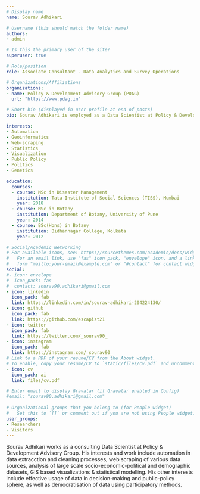 ```yaml
---
# Display name
name: Sourav Adhikari

# Username (this should match the folder name)
authors:
- admin

# Is this the primary user of the site?
superuser: true

# Role/position
role: Associate Consultant - Data Analytics and Survey Operations

# Organizations/Affiliations
organizations:
- name: Policy & Development Advisory Group (PDAG)
  url: "https://www.pdag.in"

# Short bio (displayed in user profile at end of posts)
bio: Sourav Adhikari is employed as a Data Scientist at Policy & Development Advisory Group (PDAG). His interests include big data, automation, geoinformatics, data-driven decision making, public-policy and politics.

interests:
- Automation
- Geoinformatics
- Web-scraping
- Statistics
- Visualization
- Public Policy
- Politics
- Genetics

education:
  courses:
  - course: MSc in Disaster Management 
    institution: Tata Institute of Social Sciences (TISS), Mumbai
    year: 2018
  - course: MSc in Botany
    institution: Department of Botany, University of Pune
    year: 2014
  - course: BSc(Hons) in Botany
    institution: Bidhannagar College, Kolkata
    year: 2012

# Social/Academic Networking
# For available icons, see: https://sourcethemes.com/academic/docs/widgets/#icons
#   For an email link, use "fas" icon pack, "envelope" icon, and a link in the
#   form "mailto:your-email@example.com" or "#contact" for contact widget.
social:
#- icon: envelope
#  icon_pack: fas
#  contact: sourav90.adhikari@gmail.com
- icon: linkedin
  icon_pack: fab
  link: https://linkedin.com/in/sourav-adhikari-204224130/
- icon: github
  icon_pack: fab
  link: https://github.com/escapist21
- icon: twitter
  icon_pack: fab
  link: https://twitter.com/_sourav90_
- icon: instagram
  icon_pack: fab
  link: https://instagram.com/_sourav90_
# Link to a PDF of your resume/CV from the About widget.
# To enable, copy your resume/CV to `static/files/cv.pdf` and uncomment the lines below.  
- icon: cv
  icon_pack: ai
  link: files/cv.pdf

# Enter email to display Gravatar (if Gravatar enabled in Config)
#email: "sourav90.adhikari@gmail.com"
  
# Organizational groups that you belong to (for People widget)
#   Set this to `[]` or comment out if you are not using People widget.  
user_groups:
- Researchers
- Visitors
---
```


Sourav Adhikari works as a consulting Data Scientist at Policy & Development Advisory Group. His interests and work include automation in data extracction and cleaning processes, web scraping of various data sources, analysis of large scale socio-economic-political and demographic datasets, GIS based visualizations & statistical modelling. His other interests include effective usage of data in decision-making and public-policy sphere, as well as democratisation of data using participatory methods.

 
